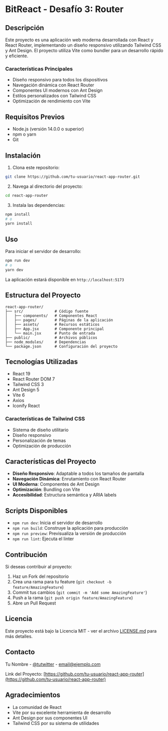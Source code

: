 # BitReact - Desafío 3: Router

## Descripción

Este proyecto es una aplicación web moderna desarrollada con React y React Router, implementando un diseño responsivo utilizando Tailwind CSS y Ant Design. El proyecto utiliza Vite como bundler para un desarrollo rápido y eficiente.

### Características Principales

- Diseño responsivo para todos los dispositivos
- Navegación dinámica con React Router
- Componentes UI modernos con Ant Design
- Estilos personalizados con Tailwind CSS
- Optimización de rendimiento con Vite

## Requisitos Previos

- Node.js (versión 14.0.0 o superior)
- npm o yarn
- Git

## Instalación

1. Clona este repositorio:

```bash
git clone https://github.com/tu-usuario/react-app-router.git
```

2. Navega al directorio del proyecto:

```bash
cd react-app-router
```

3. Instala las dependencias:

```bash
npm install
# o
yarn install
```

## Uso

Para iniciar el servidor de desarrollo:

```bash
npm run dev
# o
yarn dev
```

La aplicación estará disponible en `http://localhost:5173`

## Estructura del Proyecto

```
react-app-router/
├── src/              # Código fuente
│   ├── components/   # Componentes React
│   ├── pages/        # Páginas de la aplicación
│   ├── assets/       # Recursos estáticos
│   ├── App.jsx       # Componente principal
│   └── main.jsx      # Punto de entrada
├── public/           # Archivos públicos
├── node_modules/     # Dependencias
└── package.json      # Configuración del proyecto
```

## Tecnologías Utilizadas

- React 19
- React Router DOM 7
- Tailwind CSS 3
- Ant Design 5
- Vite 6
- Axios
- Iconify React

### Características de Tailwind CSS

- Sistema de diseño utilitario
- Diseño responsivo
- Personalización de temas
- Optimización de producción

## Características del Proyecto

- **Diseño Responsivo**: Adaptable a todos los tamaños de pantalla
- **Navegación Dinámica**: Enrutamiento con React Router
- **UI Moderna**: Componentes de Ant Design
- **Optimización**: Bundling con Vite
- **Accesibilidad**: Estructura semántica y ARIA labels

## Scripts Disponibles

- `npm run dev`: Inicia el servidor de desarrollo
- `npm run build`: Construye la aplicación para producción
- `npm run preview`: Previsualiza la versión de producción
- `npm run lint`: Ejecuta el linter

## Contribución

Si deseas contribuir al proyecto:

1. Haz un Fork del repositorio
2. Crea una rama para tu feature (`git checkout -b feature/AmazingFeature`)
3. Commit tus cambios (`git commit -m 'Add some AmazingFeature'`)
4. Push a la rama (`git push origin feature/AmazingFeature`)
5. Abre un Pull Request

## Licencia

Este proyecto está bajo la Licencia MIT - ver el archivo [LICENSE.md](LICENSE.md) para más detalles.

## Contacto

Tu Nombre - [@tutwitter](https://twitter.com/tutwitter) - email@ejemplo.com

Link del Proyecto: [https://github.com/tu-usuario/react-app-router](https://github.com/tu-usuario/react-app-router)

## Agradecimientos

- La comunidad de React
- Vite por su excelente herramienta de desarrollo
- Ant Design por sus componentes UI
- Tailwind CSS por su sistema de utilidades
